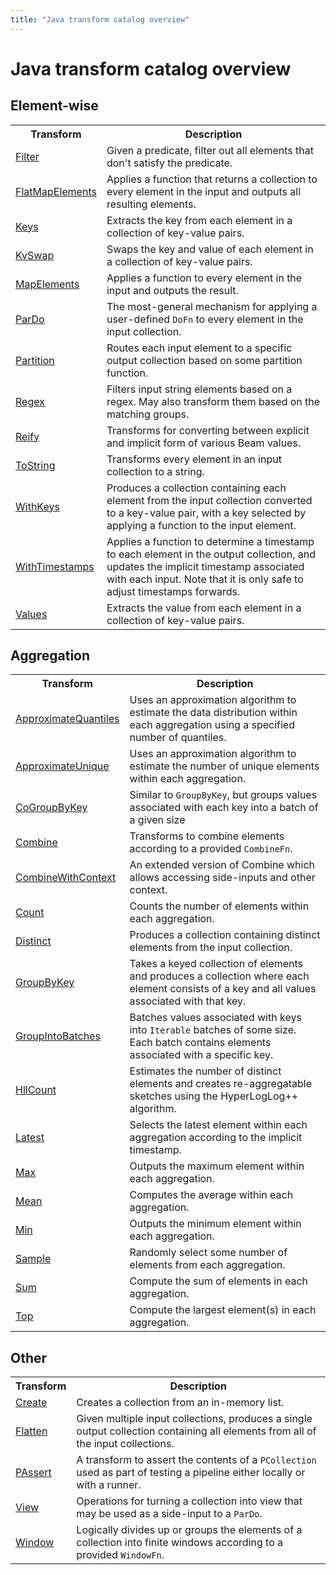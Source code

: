 ```yaml
---
title: "Java transform catalog overview"
---
```

<!--
Licensed under the Apache License, Version 2.0 (the "License");
you may not use this file except in compliance with the License.
You may obtain a copy of the License at

http://www.apache.org/licenses/LICENSE-2.0

Unless required by applicable law or agreed to in writing, software
distributed under the License is distributed on an "AS IS" BASIS,
WITHOUT WARRANTIES OR CONDITIONS OF ANY KIND, either express or implied.
See the License for the specific language governing permissions and
limitations under the License.
-->

# Java transform catalog overview

## Element-wise

<table class="table-bordered table-striped">
  <tr><th>Transform</th><th>Description</th></tr>
  <tr><td><a href="/documentation/transforms/java/elementwise/filter">Filter</a></td><td>Given a predicate, filter out all elements that don't satisfy the predicate.</td></tr>
  <tr><td><a href="/documentation/transforms/java/elementwise/flatmapelements">FlatMapElements</a></td><td>Applies a function that returns a collection to every element in the input and
  outputs all resulting elements.</td></tr>
  <tr><td><a href="/documentation/transforms/java/elementwise/keys">Keys</a></td><td>Extracts the key from each element in a collection of key-value pairs.</td></tr>
  <tr><td><a href="/documentation/transforms/java/elementwise/kvswap">KvSwap</a></td><td>Swaps the key and value of each element in a collection of key-value pairs.</td></tr>
  <tr><td><a href="/documentation/transforms/java/elementwise/mapelements">MapElements</a></td><td>Applies a function to every element in the input and outputs the result.</td></tr>
  <tr><td><a href="/documentation/transforms/java/elementwise/pardo">ParDo</a></td><td>The most-general mechanism for applying a user-defined <code>DoFn</code> to every element
  in the input collection.</td></tr>
  <tr><td><a href="/documentation/transforms/java/elementwise/partition">Partition</a></td><td>Routes each input element to a specific output collection based on some partition
  function.</td></tr>
  <tr><td><a href="/documentation/transforms/java/elementwise/regex">Regex</a></td><td>Filters input string elements based on a regex. May also transform them based on the matching groups.</td></tr>
  <tr><td><a href="/documentation/transforms/java/elementwise/reify">Reify</a></td><td>Transforms for converting between explicit and implicit form of various Beam values.</td></tr> 
  <tr><td><a href="/documentation/transforms/java/elementwise/tostring">ToString</a></td><td>Transforms every element in an input collection to a string.</td></tr>
  <tr><td><a href="/documentation/transforms/java/elementwise/withkeys">WithKeys</a></td><td>Produces a collection containing each element from the input collection converted to a key-value pair, with a key selected by applying a function to the input element.</td></tr>
  <tr><td><a href="/documentation/transforms/java/elementwise/withtimestamps">WithTimestamps</a></td><td>Applies a function to determine a timestamp to each element in the output collection,
  and updates the implicit timestamp associated with each input. Note that it is only safe to adjust timestamps forwards.</td></tr>
  <tr><td><a href="/documentation/transforms/java/elementwise/values">Values</a></td><td>Extracts the value from each element in a collection of key-value pairs.</td></tr>
</table>



## Aggregation 
<table class="table-bordered table-striped">
  <tr><th>Transform</th><th>Description</th></tr>
  <tr><td><a href="/documentation/transforms/java/aggregation/approximatequantiles">ApproximateQuantiles</a></td><td>Uses an approximation algorithm to estimate the data distribution within each aggregation using a specified number of quantiles.</td></tr>
  <tr><td><a href="/documentation/transforms/java/aggregation/approximateunique">ApproximateUnique</a></td><td>Uses an approximation algorithm to estimate the number of unique elements within each aggregation.</td></tr>
  <tr><td><a href="/documentation/transforms/java/aggregation/cogroupbykey/">CoGroupByKey</a></td><td>Similar to <code>GroupByKey</code>, but groups values associated with each key into a batch of a given size</td></tr>  
  <tr><td><a href="/documentation/transforms/java/aggregation/combine">Combine</a></td><td>Transforms to combine elements according to a provided <code>CombineFn</code>.</td></tr>
  <tr><td><a href="/documentation/transforms/java/aggregation/combinewithcontext">CombineWithContext</a></td><td>An extended version of Combine which allows accessing side-inputs and other context.</td></tr>
  <tr><td><a href="/documentation/transforms/java/aggregation/count">Count</a></td><td>Counts the number of elements within each aggregation.</td></tr>
  <tr><td><a href="/documentation/transforms/java/aggregation/distinct">Distinct</a></td><td>Produces a collection containing distinct elements from the input collection.</td></tr>  
  <tr><td><a href="/documentation/transforms/java/aggregation/groupbykey">GroupByKey</a></td><td>Takes a keyed collection of elements and produces a collection where each element 
  consists of a key and all values associated with that key.</td></tr>
  <tr><td><a href="/documentation/transforms/java/aggregation/groupintobatches">GroupIntoBatches</a></td><td>Batches values associated with keys into <code>Iterable</code> batches of some size. Each batch contains elements associated with a specific key.</td></tr>
  <tr><td><a href="/documentation/transforms/java/aggregation/hllcount">HllCount</a></td><td>Estimates the number of distinct elements and creates re-aggregatable sketches using the HyperLogLog++ algorithm.</td></tr>
  <tr><td><a href="/documentation/transforms/java/aggregation/latest">Latest</a></td><td>Selects the latest element within each aggregation according to the implicit timestamp.</td></tr>
  <tr><td><a href="/documentation/transforms/java/aggregation/max">Max</a></td><td>Outputs the maximum element within each aggregation.</td></tr>  
  <tr><td><a href="/documentation/transforms/java/aggregation/mean">Mean</a></td><td>Computes the average within each aggregation.</td></tr>
  <tr><td><a href="/documentation/transforms/java/aggregation/min">Min</a></td><td>Outputs the minimum element within each aggregation.</td></tr>
  <tr><td><a href="/documentation/transforms/java/aggregation/sample">Sample</a></td><td>Randomly select some number of elements from each aggregation.</td></tr>
  <tr><td><a href="/documentation/transforms/java/aggregation/sum">Sum</a></td><td>Compute the sum of elements in each aggregation.</td></tr>
  <tr><td><a href="/documentation/transforms/java/aggregation/top">Top</a></td><td>Compute the largest element(s) in each aggregation.</td></tr>
</table>


## Other
<table class="table-bordered table-striped">
  <tr><th>Transform</th><th>Description</th></tr>
  <tr><td><a href="/documentation/transforms/java/other/create">Create</a></td><td>Creates a collection from an in-memory list.</td></tr>
  <tr><td><a href="/documentation/transforms/java/other/flatten">Flatten</a></td><td>Given multiple input collections, produces a single output collection containing
  all elements from all of the input collections.</td></tr>
  <tr><td><a href="/documentation/transforms/java/other/passert">PAssert</a></td><td>A transform to assert the contents of a <code>PCollection</code> used as part of testing a pipeline either locally or with a runner.</td></tr>
  <tr><td><a href="/documentation/transforms/java/other/view">View</a></td><td>Operations for turning a collection into view that may be used as a side-input to a <code>ParDo</code>.</td></tr>
  <tr><td><a href="/documentation/transforms/java/other/window">Window</a></td><td>Logically divides up or groups the elements of a collection into finite
  windows according to a provided <code>WindowFn</code>.</td></tr>
</table>